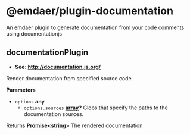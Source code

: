 <!--
  This file was generated by emdaer

  Its template can be found at .emdaer/README.emdaer.md
-->

<h1 id="-emdaer-plugin-documentation">@emdaer/plugin-documentation</h1>
<p>An emdaer plugin to generate documentation from your code comments using documentationjs</p>
<!-- Generated by documentation.js. Update this documentation by updating the source code. -->
<h2 id="documentationplugin">documentationPlugin</h2>
<ul>
<li><strong>See: <a href="http://documentation.js.org/">http://documentation.js.org/</a></strong></li>
</ul>
<p>Render documentation from specified source code.</p>
<p><strong>Parameters</strong></p>
<ul>
<li><code>options</code> <strong>any</strong> <ul>
<li><code>options.sources</code> <strong><a href="https://developer.mozilla.org/en-US/docs/Web/JavaScript/Reference/Global_Objects/Array">array</a>?</strong> Globs that specify the paths to the documentation sources.</li>
</ul>
</li>
</ul>
<p>Returns <strong><a href="https://developer.mozilla.org/en-US/docs/Web/JavaScript/Reference/Global_Objects/Promise">Promise</a>&lt;<a href="https://developer.mozilla.org/en-US/docs/Web/JavaScript/Reference/Global_Objects/String">string</a>&gt;</strong> The rendered documentation</p>
